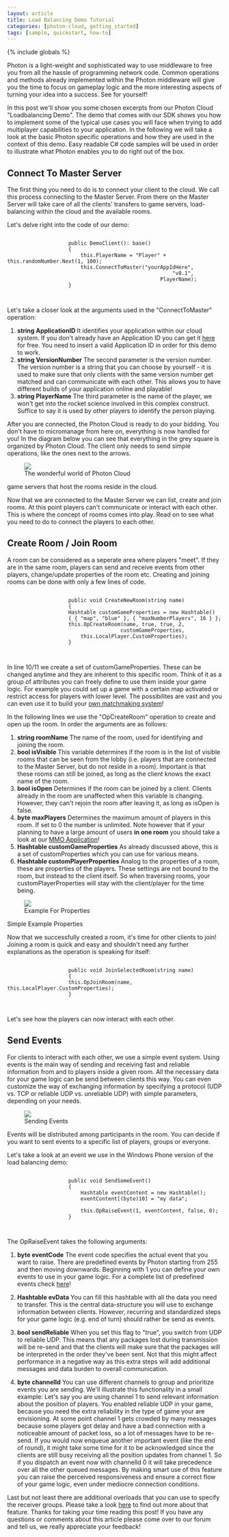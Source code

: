```yaml
---
layout: article
title: Load Balancing Demo Tutorial
categories: [photon-cloud, getting_started]
tags: [sample, quickstart, how-to]
---
```

{% include globals %}

Photon is a light-weight and sophisticated way to use middleware to free
you from all the hassle of programming network code. Common operations
and methods already implemented within the Photon middleware will give
you the time to focus on gameplay logic and the more interesting aspects
of turning your idea into a success. See for yourself!

In this post we'll show you some chosen excerpts from our Photon Cloud
"Loadbalancing Demo". The demo that comes with our SDK shows you how to
implement some of the typical use cases you will face when trying to add
multiplayer capabilities to your application. In the following we will
take a look at the basic Photon specific operations and how they are
used in the context of this demo. Easy readable C\# code samples will be
used in order to illustrate what Photon enables you to do right out of
the box.

## Connect To Master Server

The first thing you need to do is to connect your client to the cloud.
We call this process connecting to the Master Server. From there on the
Master Server will take care of all the clients' transfers to game
servers, load-balancing within the cloud and the available rooms.

Let's delve right into the code of our demo:

~~~~ {.code}
                        
                    public DemoClient(): base()
                    {
                        this.PlayerName = "Player" + this.randomNumber.Next(1, 100);
                        this.ConnectToMaster("yourAppIdHere", 
                                                      "v0.1", 
                                                  PlayerName); 
                    }
                        
                    
~~~~

Let's take a closer look at the arguments used in the "ConnectToMaster"
operation:

1.  **string ApplicationID** It identifies your application within our cloud system. 
    If you don't already have an Application ID you
    can get it [here](https://www.exitgames.com/Download/Photon) for free.
    You need to insert a valid Application ID in order for this demo to
    work.
2.  **string VersionNumber** The second parameter is the version number. The version number
    is a string that you can choose by yourself - it is used to make sure
    that only clients with the same version number get matched and can
    communicate with each other. This allows you to have different builds of
    your application online and playable!
3.  **string PlayerName** The third parameter is the name of the player, we won't get
    into the rocket science involved in this complex construct. Suffice to
    say it is used by other players to identify the person playing.

After you are connected, the Photon Cloud is ready to do your bidding.
You don't have to micromanage from here on, everything is now handled
for you! In the diagram below you can see that everything in the grey
square is organized by Photon Cloud. The client only needs to send
simple operations, like the ones next to the arrows.

<figure>
<img src="{{ IMG }}/JoinMSCloud.png" />
<figcaption>The wonderful world of Photon Cloud</figcaption>
</figure>
game servers that host the rooms reside in the cloud.

Now that we are connected to the Master Server we can list, create and
join rooms. At this point players can't communicate or interact with
each other. This is where the concept of rooms comes into play. Read on
to see what you need to do to connect the players to each other.

## Create Room / Join Room

A room can be considered as a seperate area where players "meet". If
they are in the same room, players can send and receive events from
other players, change/update properties of the room etc. Creating and
joining rooms can be done with only a few lines of code.

~~~~ {.code}
                        
                    public void CreateNewRoom(string name)
                    {
                    Hashtable customGameProperties = new Hashtable() 
                    { { "map", "blue" }, { "maxNumberPlayers", 16 } };
                    this.OpCreateRoom(name, true, true, 2, 
                                     customGameProperties, 
                        this.LocalPlayer.CustomProperties);
                    }
                        
                    
~~~~

In line 10/11 we create a set of customGameProperties. These can be
changed anytime and they are inherent to this specific room. Think of it
as a group of attributes you can freely define to use them inside your
game logic. For example you could set up a game with a certain map
activated or restrict access for players with lower level. The
possibilites are vast and you can even use it to build your [own
matchmaking system](https://www.exitgames.com/Download/Photon)!

In the following lines we use the "OpCreateRoom" operation to create and
open up the room. In order the arguments are as follows:

1.  **string roomName** The name of the room, used for identifying and
    joining the room.
2.  **bool isVisible** This variable determines if the room is in the
    list of visible rooms that can be seen from the lobby (i.e. players
    that are connected to the Master Server, but do not reside in a
    room). Important is that these rooms can still be joined, as long as
    the client knows the exact name of the room.
3.  **bool isOpen** Determines if the room can be joined by a client.
    Clients already in the room are unaffected when this variable is
    changing. However, they can't rejoin the room after leaving it, as
    long as isOpen is false.
4.  **byte maxPlayers** Determines the maximum amount of players in this
    room. If set to 0 the number is unlimited. Note however that if your
    planning to have a large amount of users **in one room** you should
    take a look at our [MMO
    Application](https://www.exitgames.com/Download/Photon)!
5.  **Hashtable customGameProperties** As already discussed above, this
    is a set of customProperties which you can use for various means.
6.  **Hashtable customPlayerProperties** Analog to the properties of a
    room, these are properties of the players. These settings are not
    bound to the room, but instead to the client itself. So when
    traversing rooms, your customPlayerProperties will stay with the
    client/player for the time being.

<figure>
<img src="{{ IMG }}/PropertiesCloud.png" />
<figcaption>Example For Properties</figcaption>
</figure>
Simple Example Properties

Now that we successfully created a room, it's time for other clients to
join! Joining a room is quick and easy and shouldn't need any further
explanations as the operation is speaking for itself:

~~~~ {.code}
                        
                    public void JoinSelectedRoom(string name)
                    {
                    this.OpJoinRoom(name, this.LocalPlayer.CustomProperties);
                    }
                        
                    
~~~~

Let's see how the players can now interact with each other.

## Send Events

For clients to interact with each other, we use a simple event system.
Using events is the main way of sending and receiving fast and reliable
information from and to players inside a given room. All the necessary
data for your game logic can be send between clients this way. You can
even customize the way of exchanging information by specifying a
protocol (UDP vs. TCP or reliable UDP vs. unreliable UDP) with simple
parameters, depending on your needs.

<figure>
<img src="{{ IMG }}/SendEventCloud.png" />
<figcaption>Sending Events</figcaption>
</figure> 
Events will be distributed among participants in the room. You can decide if
you want to sent events to a specific list of players, groups or
everyone.

Let's take a look at an event we use in the Windows Phone version of the
load balancing demo:

~~~~ {.code}
                        
                    public void SendSomeEvent()
                    {
                        Hashtable eventContent = new Hashtable();
                        eventContent[(byte)10] = "my data";                 
    
                        this.OpRaiseEvent(1, eventContent, false, 0);
                    }
                        
                    
~~~~

The OpRaiseEvent takes the following arguments:

1.  **byte eventCode** The event code specifies the actual event that you
    want to raise. There are predefined events by Photon starting from 255
    and then moving downwards. Beginning with 1 you can define your own
    events to use in your game logic. For a complete list of predefined
    events check [here](https://www.exitgames.com/Download/Photon)!

2.  **Hashtable evData** You can fill this hashtable with all the data you
    need to transfer. This is the central data-structure you will use to
    exchange information between clients. However, recurring and
    standardized steps for your game logic (e.g. end of turn) should rather
    be send as events.

3.  **bool sendReliable** When you set this flag to "true", you switch from
    UDP to reliable UDP. This means that any packages lost during
    transmission will be re-send and that the clients will make sure that
    the packages will be interpreted in the order they've been sent. Not
    that this might affect performance in a negative way as this extra steps
    will add additional messages and data burden to overall communication.

4.  **byte channelId** You can use different channels to group and prioritize events you are
    sending. We'll illustrate this functionality in a small example: Let's
    say you are using channel 1 to send relevant information about the
    position of players. You enabled reliable UDP in your game, because you
    need the extra reliability in the type of game your are envisioning. At
    some point channel 1 gets crowded by many messages because some players
    got delay and have a bad connection with a noticeable amount of packet
    loss, so a lot of messages have to be re-send. If you would now enqueue
    another important event (like the end of round), it might take some time
    for it to be acknowledged since the clients are still busy receiving all
    the position updates from channel 1. So if you dispatch an event now
    with channelId 0 it will take precedence over all the other queued
    messages. By making smart use of this feature you can raise the
    perceived responsiveness and ensure a correct flow of your game logic,
    even under mediocre connection conditions.

Last but not least there are additional overloads that you can use to
specify the receiver groups. Please take a look
[here](https://www.exitgames.com/Download/Photon) to find out more about
that feature. Thanks for taking your time reading this post! If you have
any questions or comments about this article please come over to our
forum and tell us, we really appreciate your feedback!
